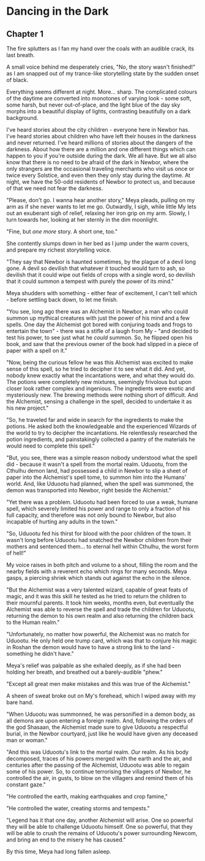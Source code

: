 # Dancing in the Dark

## Chapter 1
The fire splutters as I fan my hand over the coals with an audible crack, its last breath.

A small voice behind me desperately cries, "No, the story wasn't finished!" as I am snapped out of my trance-like storytelling state by the sudden onset of black.

Everything seems different at night. More... sharp. The complicated colours of the daytime are converted into monotones of varying look - some soft, some harsh, but never out-of-place, and the light blue of the day sky morphs into a beautiful display of lights, contrasting beautifully on a dark background.

I've heard stories about the city children - everyone here in Newbor has. I've heard stories about children who have left their houses in the darkness and never returned. I've heard millions of stories about the dangers of the darkness. About how there are a million and one different things which can happen to you if you're outside during the dark. We all have. But we all also know that there is no need to be afraid of the dark in Newbor, where the only strangers are the occasional traveling merchants who visit us once or twice every Solstice, and even then they only stay during the daytime. At night, we have the 50-odd residents of Newbor to protect us, and because of that we need not fear the darkness.

"Please, don't go. I wanna hear another story," Meya pleads, pulling on my arm as if she never wants to let me go. Outwardly, I sigh, while little My lets out an exuberant sigh of relief, relaxing her iron grip on my arm. Slowly, I turn towards her, looking at her sternly in the dim moonlight.

"Fine, but _one more_ story. A short one, too."

She contently slumps down in her bed as I jump under the warm covers, and prepare my richest storytelling voice.

"They say that Newbor is haunted sometimes, by the plague of a devil long gone. A devil so devilish that whatever it touched would turn to ash, so devilish that it could wipe out fields of crops with a single word, so devilish that it could summon a tempest with purely the power of its mind."

Meya shudders with something - either fear of excitement, I can't tell which - before settling back down, to let me finish.

"You see, long ago there was an Alchemist in Newbor, a man who could summon up mythical creatures with just the power of his mind and a few spells. One day the Alchemist got bored with conjuring toads and frogs to entertain the town" - there was a stifle of a laugh from My - "and decided to test his power, to see just what he _could_ summon. So, he flipped open his book, and saw that the previous owner of the book had slipped in a piece of paper with a spell on it."

"Now, being the curious fellow he was this Alchemist was excited to make sense of this spell, so he tried to decipher it to see what it did. And yet, nobody knew exactly what the incantations were, and what they would do. The potions were completely new mixtures, seemingly frivolous but upon closer look rather complex and ingenious. The ingredients were exotic and mysteriously new. The brewing methods were nothing short of difficult. And the Alchemist, sensing a challenge in the spell, decided to undertake it as his new project."

"So, he traveled far and wide in search for the ingredients to make the potions. He asked both the knowledgeable and the experienced Wizards of the world to try to decipher the incantations. He relentlessly researched the potion ingredients, and painstakingly collected a pantry of the materials he would need to complete this spell."

"But, you see, there was a simple reason nobody understood what the spell did - because it wasn't a spell from the mortal realm. Uduootu, from the Cthulhu demon land, had possessed a child in Newbor to slip a sheet of paper into the Alchemist's spell tome, to summon him into the Humans' world. And, like Uduootu had planned, when the spell was summoned, the demon was transported into Newbor, right beside the Alchemist."

"Yet there was a problem. Uduootu had been forced to use a weak, humane spell, which severely limited his power and range to only a fraction of his full capacity, and therefore was not only bound to Newbor, but also incapable of hurting any adults in the town."

"So, Uduootu fed his thirst for blood with the poor children of the town. It wasn't long before Uduootu had snatched the Newbor children from their mothers and sentenced them... to eternal hell within Cthulhu, the worst form of hell!"

My voice raises in both pitch and volume to a shout, filling the room and the nearby fields with a reverent echo which rings for many seconds. Meya gasps, a piercing shriek which stands out against the echo in the silence.

"But the Alchemist was a very talented wizard, capable of great feats of magic, and it was this skill he tested as he tried to return the children to their mournful parents. It took him weeks, months even, but eventually the Alchemist was able to reverse the spell and trade the children for Uduootu, returning the demon to his own realm and also returning the children back to the Human realm."

"Unfortunately, no matter how powerful, the Alchemist was no match for Uduootu. He only held one trump card, which was that to conjure his magic in Roshan the demon would have to have a strong link to the land - something he didn't have."

Meya's relief was palpable as she exhaled deeply, as if she had been holding her breath, and breathed out a barely-audible "phew."

"Except all great men make mistakes and this was true of the Alchemist."

A sheen of sweat broke out on My's forehead, which I wiped away with my bare hand.

"When Uduootu was summonned, he was personified in a demon body, as all demons are upon entering a foreign realm. And, following the orders of the god Shasaan, the Alchemist made sure to give Uduootu a respectful burial, in the Newbor courtyard, just like he would have given any deceased man or woman."

"And this was Uduootu's link to the mortal realm. _Our_ realm. As his body decomposed, traces of his powers merged with the earth and the air, and centuries after the passing of the Alchemist, Uduootu was able to regain some of his power. So, to continue terrorising the villagers of Newbor, he controlled the air, in gusts, to blow on the villagers and remind them of his constant gaze."

"He controlled the earth, making earthquakes and crop famine,"

"He controlled the water, creating storms and tempests."

"Legend has it that one day, another Alchemist will arise. One so powerful they will be able to challenge Uduootu himself. One so powerful, that they will be able to crush the remains of Uduootu's power surrounding Newcom, and bring an end to the misery he has caused."

By this time, Meya had long fallen asleep.
